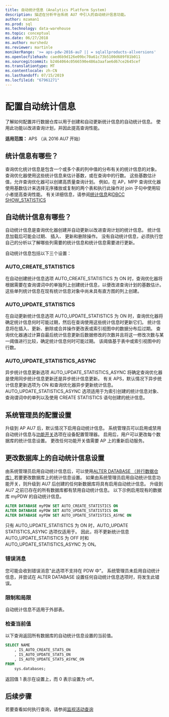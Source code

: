 ```yaml
---
title: 自动统计信息 (Analytics Platform System)
description: 描述在分析平台系统 AU7 中引入的自动统计信息功能。
author: mzaman1
ms.prod: sql
ms.technology: data-warehouse
ms.topic: conceptual
ms.date: 06/27/2018
ms.author: murshedz
ms.reviewer: martinle
monikerRange: '>= aps-pdw-2016-au7 || = sqlallproducts-allversions'
ms.openlocfilehash: caed6b9d126e09bc70a61c73b5100d689f81b011
ms.sourcegitcommit: b2464064c0566590e486a3aafae6d67ce2645cef
ms.translationtype: MT
ms.contentlocale: zh-CN
ms.lasthandoff: 07/15/2019
ms.locfileid: "67961271"
---
```

# <a name="configure-auto-statistics"></a>配置自动统计信息

了解如何配置并行数据仓库以用于创建和自动更新统计信息的自动统计信息。  使用此功能以改进查询计划，并因此提高查询性能。

**适用范围：** APS （从 2016 AU7 开始）

## <a name="what-are-statistics"></a>统计信息有哪些？
查询优化统计信息是包含一个或多个表的列中值的分布有关的统计信息的对象。 查询优化器使用这些统计信息来估计基数，或在查询中的行数。 这些基数估计值，允许查询优化器可以创建高质量查询计划。 例如，在 AP，MPP 查询优化器使用基数估计来选择无序播放或复制的两个表和执行此操作对 join 子句中使用较小者提高查询性能。  有关详细信息，请参阅[统计信息](../relational-databases/statistics/statistics.md)和[DBCC SHOW_STATISTICS](../t-sql/database-console-commands/dbcc-show-statistics-transact-sql.md)

## <a name="what-are-auto-statistics"></a>自动统计信息有哪些？
自动统计信息是查询优化器创建并自动更新以改进查询计划的统计信息。 统计信息加载后可能会过期、 插入、 更新和删除操作。 没有自动统计信息，必须执行您自己的分析以了解哪些列需要的统计信息和统计信息需要进行更新。

自动统计信息包括以下三个设置： 

### <a name="autocreatestatistics"></a>AUTO_CREATE_STATISTICS
在自动创建统计信息选项 AUTO_CREATE_STATISTICS 为 ON 时，查询优化器将根据需要在查询谓词中的单独列上创建统计信息，以便改进查询计划的基数估计。 这些单列统计信息在现有统计信息对象中尚未具有直方图的列上创建。

### <a name="autoupdatestatistics"></a>AUTO_UPDATE_STATISTICS 
在自动更新统计信息选项 AUTO_UPDATE_STATISTICS 为 ON 时，查询优化器将确定统计信息何时可能过期，然后在查询使用这些统计信息时更新它们。 统计信息将在插入、更新、删除或合并操作更改表或索引视图中的数据分布后过期。 查询优化器通过计算自最后统计信息更新后数据修改的次数并且将这一修改次数与某一阈值进行比较，确定统计信息何时可能过期。 该阈值基于表中或索引视图中的行数。

### <a name="autoupdatestatisticsasync"></a>AUTO_UPDATE_STATISTICS_ASYNC
异步统计信息更新选项 AUTO_UPDATE_STATISTICS_ASYNC 将确定查询优化器是使用同步统计信息更新还是异步统计信息更新。 有关 APS，默认情况下异步统计信息更新选项为 ON 和查询优化器异步更新统计信息。 AUTO_UPDATE_STATISTICS_ASYNC 选项适用于为索引创建的统计信息对象、查询谓词中的单列以及使用 CREATE STATISTICS 语句创建的统计信息。

## <a name="configuration-settings-for-system-administrators"></a>系统管理员的配置设置
升级到 AP AU7 后，默认情况下启用自动统计信息。 系统管理员可以启用或禁用自动统计信息与[功能开关](appliance-feature-switch.md)选项在设备配置管理器。  启用后，用户可以更改每个数据库的统计信息设置。
更改任何功能开关值需要 AP 上的重新启动服务。

## <a name="change-auto-statistics-settings-on-a-database"></a>更改数据库上的自动统计信息设置
由系统管理员启用自动统计信息后，可以使用[ALTER DATABASE （并行数据仓库）](../t-sql/statements/alter-database-transact-sql.md?tabs=sqlpdw)若要更改数据库上的统计信息设置。 如果由系统管理员启用自动统计信息功能开关，则升级到 AU7 后创建的任何新数据库将具有启用自动统计信息。 升级到 AU7 之前已存在的所有数据库都有禁用自动统计信息。 以下示例启用现有的数据库 myPDW 的自动统计信息。

```sql
ALTER DATABASE myPDW SET AUTO_CREATE_STATISTICS ON
ALTER DATABASE myPDW SET AUTO_UPDATE_STATISTICS ON 
ALTER DATABASE myPDW SET AUTO_UPDATE_STATISTICS_ASYNC ON
```
 
只有 AUTO_UPDATE_STATISTICS 为 ON 时，AUTO_UPDATE STATISTICS_ASYNC 选项仅适用于。  因此，将不更新统计信息 AUTO_UPDATE_STATISTICS 为 OFF 时和 AUTO_UPDATE_STATISTICS_ASYNC 为 ON。 

### <a name="error-messages"></a>错误消息
您可能会收到错误消息"此选项不支持在 PDW 中"。  系统管理员未启用自动统计信息，并尝试在 ALTER DATABASE 设置任何自动统计信息选项时，将发生此错误。 

### <a name="limitations-and-restrictions"></a>限制和局限
自动统计信息不适用于外部表。 

### <a name="check-the-current-values"></a>检查当前值
以下查询返回所有数据库的自动统计信息设置的当前值。

```sql
SELECT NAME
    , IS_AUTO_CREATE_STATS_ON 
    , IS_AUTO_UPDATE_STATS_ON
    , IS_AUTO_UPDATE_STATS_ASYNC_ON
FROM
    sys.databases;
```

返回值 1 表示在设置上，而 0 表示设置为 off。 

## <a name="next-steps"></a>后续步骤
若要查看如何执行查询，请参阅[监视活动查询](monitoring-active-queries.md)
